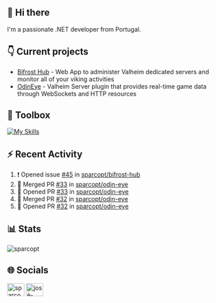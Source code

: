 ## 👋 Hi there

I'm a passionate .NET developer from Portugal.

## 👇 Current projects

- [Bifrost Hub](https://github.com/sparcopt/bifrost-hub) - Web App to administer Valheim dedicated servers and monitor all of your viking activities
- [OdinEye](https://github.com/sparcopt/odin-eye) - Valheim Server plugin that provides real-time game data through WebSockets and HTTP resources

## 🧰 Toolbox
[![My Skills](https://skillicons.dev/icons?i=cs,dotnet,bash,linux,git,docker,kubernetes,cassandra,mongodb,grafana,jenkins,kafka,raspberrypi,unity,vim)](https://skillicons.dev)

## :zap: Recent Activity
<!--START_SECTION:activity-->
1. ❗ Opened issue [#45](https://github.com/sparcopt/bifrost-hub/issues/45) in [sparcopt/bifrost-hub](https://github.com/sparcopt/bifrost-hub)
2. 🎉 Merged PR [#33](https://github.com/sparcopt/odin-eye/pull/33) in [sparcopt/odin-eye](https://github.com/sparcopt/odin-eye)
3. 💪 Opened PR [#33](https://github.com/sparcopt/odin-eye/pull/33) in [sparcopt/odin-eye](https://github.com/sparcopt/odin-eye)
4. 🎉 Merged PR [#32](https://github.com/sparcopt/odin-eye/pull/32) in [sparcopt/odin-eye](https://github.com/sparcopt/odin-eye)
5. 💪 Opened PR [#32](https://github.com/sparcopt/odin-eye/pull/32) in [sparcopt/odin-eye](https://github.com/sparcopt/odin-eye)
<!--END_SECTION:activity-->

## 📊 Stats
<p><img align="center" src="https://github-readme-stats.vercel.app/api/top-langs?username=sparcopt&show_icons=true&locale=en&layout=compact&theme=transparent" alt="sparcopt" /></p>

## 🌐 Socials
<p align="left">
<a href="https://twitter.com/sparcopt" target="blank"><img align="center" src="https://raw.githubusercontent.com/rahuldkjain/github-profile-readme-generator/master/src/images/icons/Social/twitter.svg" alt="sparcopt" height="30" width="40" /></a>
<a href="https://linkedin.com/in/josé-almeida-81a22795" target="blank"><img align="center" src="https://raw.githubusercontent.com/rahuldkjain/github-profile-readme-generator/master/src/images/icons/Social/linked-in-alt.svg" alt="josé-almeida-81a22795" height="30" width="40" /></a>
</p>
